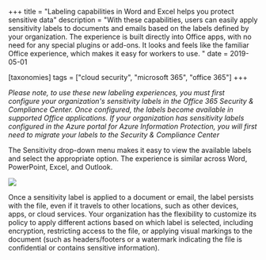 +++
title = "Labeling capabilities in Word and Excel helps you protect sensitive data"
description = "With these capabilities, users can easily apply sensitivity labels to documents and emails based on the labels defined by your organization. The experience is built directly into Office apps, with no need for any special plugins or add-ons. It looks and feels like the familiar Office experience, which makes it easy for workers to use.  "
date = 2019-05-01

[taxonomies]
tags = ["cloud security", "microsoft 365", "office 365"]
+++

*Please note, to use these new labeling experiences, you must first
configure your organization's sensitivity labels in the Office 365
Security & Compliance Center. Once configured, the labels become
available in supported Office applications. If your organization has
sensitivity labels configured in the Azure portal for Azure Information
Protection, you will first need to migrate your labels to the Security &
Compliance Center*

The Sensitivity drop-down menu makes it easy to view the available
labels and select the appropriate option. The experience is similar
across Word, PowerPoint, Excel, and Outlook.

![](https://o365hq.com/images/327.png)

Once a sensitivity label is applied to a document or email, the label
persists with the file, even if it travels to other locations, such as
other devices, apps, or cloud services. Your organization has the
flexibility to customize its policy to apply different actions based on
which label is selected, including encryption, restricting access to the
file, or applying visual markings to the document (such as
headers/footers or a watermark indicating the file is confidential or
contains sensitive information).
